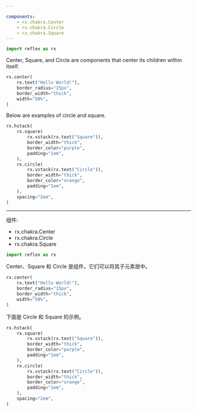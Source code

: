 ```yaml
---

components:
    - rx.chakra.Center
    - rx.chakra.Circle
    - rx.chakra.Square
---
```


```python exec
import reflex as rx
```

Center, Square, and Circle are components that center its children within itself.

```python demo
rx.center(
    rx.text("Hello World!"),
    border_radius="15px",
    border_width="thick",
    width="50%",
)
```

Below are examples of circle and square.

```python demo
rx.hstack(
    rx.square(
        rx.vstack(rx.text("Square")),
        border_width="thick",
        border_color="purple",
        padding="1em",
    ),
    rx.circle(
        rx.vstack(rx.text("Circle")),
        border_width="thick",
        border_color="orange",
        padding="1em",
    ),
    spacing="2em",
)
```

---


组件:

- rx.chakra.Center
- rx.chakra.Circle
- rx.chakra.Square

```python exec
import reflex as rx
```

Center、Square 和 Circle 是组件，它们可以将其子元素居中。

```python demo
rx.center(
    rx.text("Hello World!"),
    border_radius="15px",
    border_width="thick",
    width="50%",
)
```

下面是 Circle 和 Square 的示例。

```python demo
rx.hstack(
    rx.square(
        rx.vstack(rx.text("Square")),
        border_width="thick",
        border_color="purple",
        padding="1em",
    ),
    rx.circle(
        rx.vstack(rx.text("Circle")),
        border_width="thick",
        border_color="orange",
        padding="1em",
    ),
    spacing="2em",
)
```

